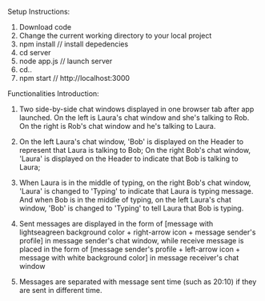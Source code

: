 
Setup Instructions:
1. Download code
2. Change the current working directory to your local project
3. npm install  // install depedencies
4. cd server
5. node app.js  // launch server
6. cd..
7. npm start    // http://localhost:3000

Functionalities Introduction:
1. Two side-by-side chat windows displayed in one browser tab after app launched. On the left is Laura's chat window and she's talking to Rob. On the right is Rob's chat window and he's talking to Laura.

2. On the left Laura's chat window, 'Bob' is displayed on the Header to represent that Laura is talking to Bob; On the right Bob's chat window, 'Laura' is displayed on the Header to indicate that Bob is talking to Laura;

3. When Laura is in the middle of typing, on the right Bob's chat window, 'Laura' is changed to 'Typing' to indicate that Laura is typing message. And when Bob is in the middle of typing, on the left Laura's chat window, 'Bob' is changed to 'Typing' to tell Laura that Bob is typing.

4. Sent messages are displayed in the form of [message with lightseagreen background color + right-arrow icon + message sender's profile] in message sender's chat window, while receive message is placed in the form of [message sender's profile + left-arrow icon + message with white background color] in message receiver's chat window

5. Messages are separated with message sent time (such as 20:10) if they are sent in different time.
